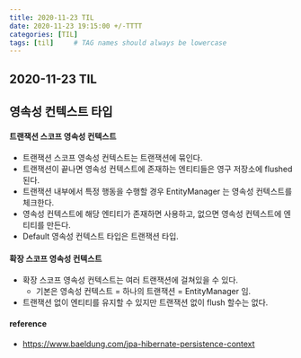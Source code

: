 ```yaml
---
title: 2020-11-23 TIL
date: 2020-11-23 19:15:00 +/-TTTT
categories: [TIL]
tags: [til]     # TAG names should always be lowercase
---
```

 
## 2020-11-23 TIL 

## 영속성 컨텍스트 타입

#### 트랜잭션 스코프 영속성 컨텍스트
- 트랜잭션 스코프 영속성 컨텍스트는 트랜잭션에 묶인다.
- 트랜잭션이 끝나면 영속성 컨텍스트에 존재하는 엔티티들은 영구 저장소에 flushed 된다.
- 트랜잭션 내부에서 특정 행동을 수행할 경우 EntityManager 는 영속성 컨텍스트를 체크한다.
- 영속성 컨텍스트에 해당 엔티티가 존재하면 사용하고, 없으면 영속성 컨텍스트에 엔티티를 만든다.
- Default 영속성 컨텍스트 타입은 트랜잭션 타입.

#### 확장 스코프 영속성 컨텍스트
- 확장 스코프 영속성 컨텍스트는 여러 트랜잭션에 걸쳐있을 수 있다.
    - 기본은 영속성 컨텍스트 = 하나의 트랜잭션 = EntityManager 임.
- 트랜잭션 없이 엔티티를 유지할 수 있지만 트랜잭션 없이 flush 할수는 없다.

#### reference
- https://www.baeldung.com/jpa-hibernate-persistence-context